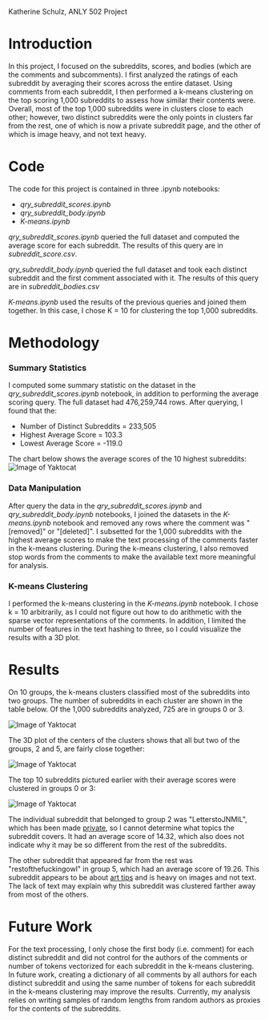 Katherine Schulz, ANLY 502 Project

# Introduction
In this project, I focused on the subreddits, scores, and bodies (which are the comments and subcomments). I first analyzed the ratings of each subreddit by averaging their scores across the entire dataset. Using comments from each subreddit, I then performed a k-means clustering on the top scoring 1,000 subreddits to assess how similar their contents were. Overall, most of the top 1,000 subreddits were in clusters close to each other; however, two distinct subreddits were the only points in clusters far from the rest, one of which is now a private subreddit page, and the other of which is image heavy, and not text heavy. 


# Code
The code for this project is contained in three .ipynb notebooks:
* *qry_subreddit_scores.ipynb*
* *qry_subreddit_body.ipynb*
* *K-means.ipynb*

*qry_subreddit_scores.ipynb* queried the full dataset and computed the average score for each subreddit. The results of this query are in *subreddit_score.csv*.

*qry_subreddit_body.ipynb* queried the full dataset and took each distinct subreddit and the first comment associated with it. The results of this query are in *subreddit_bodies.csv*

*K-means.ipynb* used the results of the previous queries and joined them together. In this case, I chose K = 10 for clustering the top 1,000 subreddits. 

# Methodology

### Summary Statistics
I computed some summary statistic on the dataset in the *qry_subreddit_scores.ipynb* notebook, in addition to performing the average scoring query. The full dataset had 476,259,744 rows. After querying, I found that the:

* Number of Distinct Subreddits = 233,505
* Highest Average Score = 103.3
* Lowest Average Score = -119.0

The chart below shows the average scores of the 10 highest subreddits:
![Image of Yaktocat](https://github.com/gu-anly502/spring2019-miniproject-kateschulz/blob/master/Top%2010%20Scores.png)


### Data Manipulation
After query the data in the *qry_subreddit_scores.ipynb* and *qry_subreddit_body.ipynb* notebooks, I joined the datasets in the *K-means.ipynb* notebook and removed any rows where the comment was "[removed]" or "[deleted]". I subsetted for the 1,000 subreddits with the highest average scores to make the text processing of the comments faster in the k-means clustering. During the k-means clustering, I also removed stop words from the comments to make the available text more meaningful for analysis. 

### K-means Clustering
I performed the k-means clustering in the *K-means.ipynb* notebook. I chose k = 10 arbitrarily, as I could not figure out how to do arithmetic with the sparse vector representations of the comments. In addition, I limited the number of features in the text hashing to three, so I could visualize the results with a 3D plot. 

# Results
On 10 groups, the k-means clusters classified most of the subreddits into two groups. The number of subreddits in each cluster are shown in the table below. Of the 1,000 subreddits analyzed, 725 are in groups 0 or 3.

 ![Image of Yaktocat](https://github.com/gu-anly502/spring2019-miniproject-kateschulz/blob/master/results.png)
 
 The 3D plot of the centers of the clusters shows that all but two of the groups, 2 and 5, are fairly close together:
 
  ![Image of Yaktocat](https://github.com/gu-anly502/spring2019-miniproject-kateschulz/blob/master/3D%20plot.png)

The top 10 subreddits pictured earlier with their average scores were clustered in groups 0 or 3: 

 ![Image of Yaktocat](https://github.com/gu-anly502/spring2019-miniproject-kateschulz/blob/master/top%2010%20groups.png)

The individual subreddit that belonged to group 2 was "LetterstoJNMIL", which has been made [private](https://www.reddit.com/r/LetterstoJNMIL/comments/b8twn9/dear_mods/), so I cannot determine what topics the subreddit covers. It had an average score of 14.32, which also does not indicate why it may be so different from the rest of the subreddits.

The other subreddit that appeared far from the rest was "restofthefuckingowl" in group 5, which had an average score of 19.26. This subreddit appears to be about [art tips](https://www.reddit.com/r/restofthefuckingowl/) and is heavy on images and not text. The lack of text may explain why this subreddit was clustered farther away from most of the others. 

# Future Work

For the text processing, I only chose the first body (i.e. comment) for each distinct subreddit and did not control for the authors of the comments or number of tokens vectorized for each subreddit in the k-means clustering. In  future work, creating a dictionary of all comments by all authors for each distinct subreddit and using the same number of tokens for each subreddit in the k-means clustering may improve the results. Currently, my analysis relies on writing samples of random lengths from random authors as proxies for the contents of the subreddits.  
